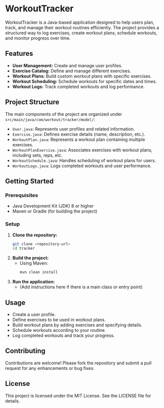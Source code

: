 # WorkoutTracker

WorkoutTracker is a Java-based application designed to help users plan, track, and manage their workout routines efficiently. The project provides a structured way to log exercises, create workout plans, schedule workouts, and monitor progress over time.

## Features
- **User Management:** Create and manage user profiles.
- **Exercise Catalog:** Define and manage different exercises.
- **Workout Plans:** Build custom workout plans with specific exercises.
- **Workout Scheduling:** Schedule workouts for specific dates and times.
- **Workout Logs:** Track completed workouts and log performance.

## Project Structure
The main components of the project are organized under `src/main/java/com/workout/tracker/model/`:
- `User.java`: Represents user profiles and related information.
- `Exercise.java`: Defines exercise details (name, description, etc.).
- `WorkoutPlan.java`: Represents a workout plan containing multiple exercises.
- `WorkoutPlanExercise.java`: Associates exercises with workout plans, including sets, reps, etc.
- `WorkoutSchedule.java`: Handles scheduling of workout plans for users.
- `WorkoutLogs.java`: Logs completed workouts and user performance.

## Getting Started
### Prerequisites
- Java Development Kit (JDK) 8 or higher
- Maven or Gradle (for building the project)

### Setup
1. **Clone the repository:**
   ```bash
   git clone <repository-url>
   cd tracker
   ```
2. **Build the project:**
   - Using Maven:
     ```bash
     mvn clean install
     ```
3. **Run the application:**
   - (Add instructions here if there is a main class or entry point)

## Usage
- Create a user profile.
- Define exercises to be used in workout plans.
- Build workout plans by adding exercises and specifying details.
- Schedule workouts according to your routine.
- Log completed workouts and track your progress.

## Contributing
Contributions are welcome! Please fork the repository and submit a pull request for any enhancements or bug fixes.

## License
This project is licensed under the MIT License. See the LICENSE file for details.
